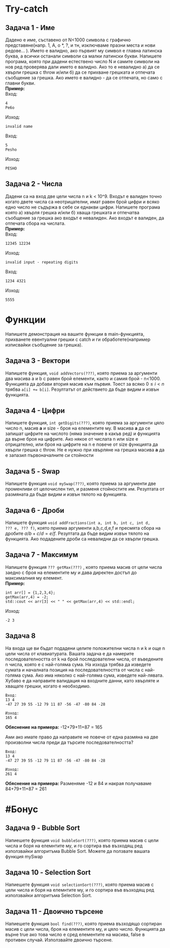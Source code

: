 # Try-catch

## Задача 1 - Име
Дадено е име, съставено от N<1000 символа с графично представяне(напр. 1, А, о \*, ?, и тн, изключваме празни места и нови редове... ). 
Името е валидно, ако
първият му символ е главна латинска буква, а всички останали символи са малки латински букви. Напишете програма, която при дадени естествено число N и самите символи на нов
ред проверява дали името е валидно. Ако то е невалидно а) да се хвърли грешка с throw и/или б) да се прихване грешката и отпечата съобщение за грешка. Ако името е валидно - да се отпечата, но само с главни букви.  
**Пример:**  
Вход:
```text
4
Pe6o
```
Изход:
```
invalid name
```
Вход:
```text
5
Pesho
```
Изход:
```
PESHO
```

## Задача 2 - Числа
Дадени са на вход две цели числа n и k < 10^9. Входът е валиден точно когато двете числа са неотрицателни, имат равен брой цифри и 
всяко едно число не съдържа в себе си еднакви цифри.
Напишете програма която а) хвърля грешка и/или б) хваща грешката и отпечатва съобщение за грешка ако входът е невалиден. Ако входът е валиден, да отпечата сбора на числата.  
**Пример:**  
Вход:
```text
12345 12234
```
Изход:
```
invalid input - repeating digits
```
Вход:
```text
1234 4321
```
Изход:
```
5555
```

# Функции
Напишете демонстрация на вашите функции в main-функцията, прихванете евентуални грешки с catch и ги обработете(например изписвайки съобщение
за грешка).

## Задача 3 - Вектори
Напишете функция, <code>void addVectors(???)</code>, която приема за аргументи два масива a и b с равен брой елементи, както и самия брой - n<1000.
Функцията да добави втория масив към първия. Тоест за всяко $0 \leq i < n$ трябва <code>а[i] += b[i]</code>. Резултатът от действието
да бъде видим и извън функцията.

## Задача 4 - Цифри
Напишете функция, <code>int getDigits(???)</code>, която приема за аргументи цяло число n, масив **а** и size - броя на елементите му. В масива **a**
да се запишат цифрите на числото (няма значение в какъв ред) и функцията да върне броя на цифрите.  Ако някое от числата n или size е отрицателно, или броя на
цифрите на n е повече от size функцията да хвърли грешка с throw. Не е нужно при хвърляне на грешка масива **a** да е запазил първоначалните си стойности

## Задача 5 - Swap
Напишете функция <code>void mySwap(???)</code>, която приема за аргументи две променливи от целочислен тип, и разменя стойностите им. Резултата от размяната да бъде видим и извън
тялото на функцията.

## Задача 6 - Дроби
Напишете функция <code>void addFractions(int a, int b, int c, int d, ??? e, ??? f)</code>, която приема аргументи a,b,c,d,e,f и пресмята
сбора на дробите $a/b + c/d = e/f$. Резултата да бъде видим извън тялото на функцията. Ако подадените дроби са невалидни да се хвърли грешка.

## Задача 7 - Максимум
Напишете функция <code>??? getMax(???)</code> , която приема масив от цели числа заедно с броя на елементите му и дава директен достъп до максималния му елемент.  
**Пример:**  
```text
int arr[] = {1,2,3,4};  
getMax(arr,4) = -2;  
std::cout << arr[3] << " " << getMax(arr,4) << std::endl;
```
Изход:
```text
-2 3
```

## Задача 8

На входа ще ви бъдат подадени целите положителни числа n и k и още n цели числа от клавиатурата. Вашата задача е да намерите последователността от k на брой последователни числа, от въведените n числа, която е с най-голяма сума. На изхода трябва да изведете сумата и началната позиция на последователността от числа с най-голяма сума. Ако има няколко с най-голяма сума, изведете най-лявата. Хубаво е да направите валидация на входните данни, като хвърляте и хващате грешки, когато е необходимо.

```
Вход:
13 4
-47 27 39 55 -12 79 11 87 -56 -47 -80 84 -28

Изход:
165 4
```

**Обяснение на примера:** -12+79+11+87 = 165

Ами ако имате право да направите не повече от една размяна на две произволни числа преди да търсите последователността?

```
Вход:
13 4
-47 27 39 55 -12 79 11 87 -56 -47 -80 84 -28

Изход:
261 4
```
**Обяснение на примера:** Разменяме -12 и 84 и накрая получаваме 84+79+11+87 = 261

# #Бонус
## Задача 9 - Bubble Sort
Напиешете функция <code>void bubbleSort(???)</code>, която приема масив с цели числа и боря на елемнтите му, и го сортира във възходящ ред използвайки алгоритъма Bubble Sort.
Можете да ползвате вашата функция mySwap

## Задача 10 - Selection Sort
Напиешете функция <code>void selectionSort(???)</code>, която приема масив с цели числа и боря на елемнтите му, и го сортира във възходящ ред използвайки алгоритъма Selection Sort.

## Задача 11 - Двоично търсене
Напиешете функция <code>bool find(???)</code>, която приема възходящо сортиран масив с цели числа, броя на елементите му, и цяло число. Функцията да върне true ако това число
е сред елементите на масива, false в противен случай. Използвайте двоично търсене.
